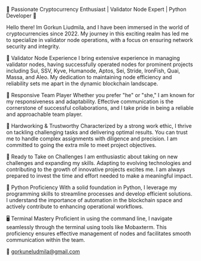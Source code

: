 
🚀 Passionate Cryptocurrency Enthusiast | Validator Node Expert | Python Developer 🐍

Hello there! Im Gorkun Liudmila, and I have been immersed in the world of cryptocurrencies since 2022. My journey in this exciting realm has led me to specialize in validator node operations, with a focus on ensuring network security and integrity.

💼 Validator Node Experience
I bring extensive experience in managing validator nodes, having successfully operated nodes for prominent projects including Sui, SSV, Kyve, Humanode, Aptos, Sei, Stride, IronFish, Quai, Massa, and Aleo. My dedication to maintaining node efficiency and reliability sets me apart in the dynamic blockchain landscape.

🤝 Responsive Team Player
Whether you prefer "he" or "she," I am known for my responsiveness and adaptability. Effective communication is the cornerstone of successful collaborations, and I take pride in being a reliable and approachable team player.

💪 Hardworking & Trustworthy
Characterized by a strong work ethic, I thrive on tackling challenging tasks and delivering optimal results. You can trust me to handle complex assignments with diligence and precision. I am committed to going the extra mile to meet project objectives.

🚀 Ready to Take on Challenges
I am enthusiastic about taking on new challenges and expanding my skills. Adapting to evolving technologies and contributing to the growth of innovative projects excites me. I am always prepared to invest the time and effort needed to make a meaningful impact.

🐍 Python Proficiency
With a solid foundation in Python, I leverage my programming skills to streamline processes and develop efficient solutions. I understand the importance of automation in the blockchain space and actively contribute to enhancing operational workflows.

🖥️ Terminal Mastery
Proficient in using the command line, I navigate seamlessly through the terminal using tools like Mobaxterm. This proficiency ensures effective management of nodes and facilitates smooth communication within the team.

📧 gorkuneludmila@gmail.com
